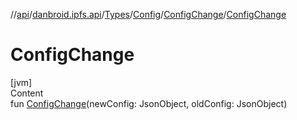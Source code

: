 //[api](../../../../index.md)/[danbroid.ipfs.api](../../../index.md)/[Types](../../index.md)/[Config](../index.md)/[ConfigChange](index.md)/[ConfigChange](-config-change.md)



# ConfigChange  
[jvm]  
Content  
fun [ConfigChange](-config-change.md)(newConfig: JsonObject, oldConfig: JsonObject)  



